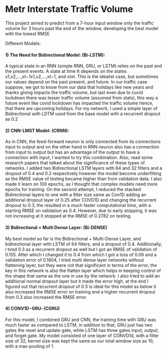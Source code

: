 # Metr Interstate Traffic Volume 
This project aimed to predict from a 7-hour input window only the traffic volume for 3 hours past the end of the window, developing the best model with the lowest RMSE

Different Models: 
#### 1) The Need for Bidirectional Model: (Bi-LSTM):
A typical state in an RNN (simple RNN, GRU, or LSTM) relies on the past and the present events. A state at time tt depends on the states x1,x2,…,xt−1x1,x2,…,xt−1, and xtxt. This is the idealist case, but sometimes our values depend on the past present, and future. In our traffic case suppose, we got to know from our data that holidays like new years and thanks giving impacts the traffic volume, but last even due to covid lockdown there was lesser traffic volume (assumed from stats), this way a future event like covid lockdown has impacted the traffic volume hence, that there are upcoming holidays. For my network, I used a simple layer of Bidirectional with LDTM used from the base model with a recurrent dropout as 0.2

#### 2) CNN-LMST Model: (CRNN):
As in CNN, the feed-forward neuron is only connected from its connections input to output and on the other hand in RNN neuron also has a connection from input to output but has an advantage of the output to have a connection with input, I wanted to try this combination. Also, read some research papers that talked about the significance of these types of networks. I added two Bidirectional LSTM layers with 64 and 32 filters and a dropout of 0.4 and 0.2 respectively however the model become underfitting as the RMSE value of testing became higher than from validation data. I also made it learn on 100 epochs, as I thought that complex models need more epochs for training. On the second attempt, I reduced the stacked Bidirectional layers to one with a filter size same as Con1D adding an additional dropout layer of 0.25 after COVD1D and changing the recurrent dropout to 0.3, the resulted in a much faster computational time, with a starting RMSE on validation as 0.4. However, due to early stopping, it was not increasing at it stopped at the RMSE of 0.2782 on testing. 

#### 3) Bidirectional + Multi Dense Layer: (Bi-DENSE)
My best model so far is the Bidirectional + Multi-Dense Layer, and bidirectional layer with LSTM of 64 filters, and a dropout of 0.4. Additionally, I tired 0.3 as a recurrent dropout as well but I got an RMSE of validation of 0.155. After which I changed it to 0.4 from which I got a loss of 0.06 and a validation error of 0.1804, I tried multi dense layer networks without flattening layer, but they were not that significant in terms of the error, the key in this network is also the flatten layer which helps in keeping control of the shape that same as the one in use by the network. I also tried to add an additional normal dropout layer but it made the error high, at the end I figured out that recurrent dropout of 0.3 is ideal for this model as below it also increased the RMSE error on training and a higher recurrent dropout from 0.3 also increased the RMSE error.

#### 4) CONV1D - GRU - (CGRU)
For this model, I combined GRU and CNN, the training time with GRU was much faster as compared to LSTM, in addition to that, GRU just has two gates the reset and update gate, while LSTM has three gates input, output, and forget gate. My model consisted of one layer of CONVD1d, with a filter size of 32, kernel size was kept the same as our total window size as 10, with a max-pooling of 1.


